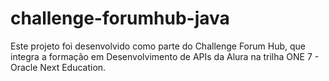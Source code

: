 # challenge-forumhub-java
Este projeto foi desenvolvido como parte do Challenge Forum Hub, que integra a formação em Desenvolvimento de APIs da Alura na trilha ONE 7 - Oracle Next Education.
